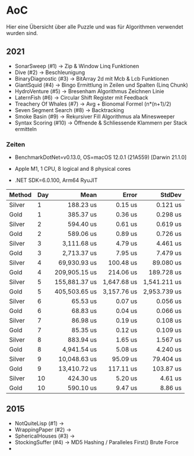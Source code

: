 # AoC

Hier eine Übersicht über alle Puzzle und was für Algorithmen verwendet wurden sind.

## 2021 

* SonarSweep (#1) -> Zip & Window Linq Funktionen
* Dive (#2) -> Beschleunigung 
* BinaryDiagnostic (#3) -> BitArray 2d mit Mcb & Lcb Funktionen
* GiantSquid (#4) -> Bingo Ermittlung in Zeilen und Spalten (Linq Chunk)
* HydroVenture (#5) -> Bresenham Algorithmus Zeichnen Linie
* LaternFish (#6) -> Circular Shift Register mit Feedback
* Treachery Of Whales (#7) -> Avg + Bionomal Formel (n*(n+1)/2)
* Seven Segment Search (#8) -> Backtracking 
* Smoke Basin (#9) -> Rekursiver Fill Algorithmus ala Minesweeper 
* Syntax Scoring (#10) -> Öffnende & Schliessende Klammern per Stack ermitteln

### Zeiten

* BenchmarkDotNet=v0.13.0, OS=macOS 12.0.1 (21A559) [Darwin 21.1.0]

* Apple M1, 1 CPU, 8 logical and 8 physical cores

* .NET SDK=6.0.100, Arm64 RyuJIT

| Method | Day |          Mean |        Error |       StdDev |
|------- |---- |--------------:|-------------:|-------------:|
| Silver |   1 |     188.23 us |      0.15 us |     0.121 us |
|   Gold |   1 |     385.37 us |      0.36 us |     0.298 us |
| Silver |   2 |     594.40 us |      0.61 us |     0.619 us |
|   Gold |   2 |     589.06 us |      0.89 us |     0.726 us |
| Silver |   3 |   3,111.68 us |      4.79 us |     4.461 us |
|   Gold |   3 |   2,713.37 us |      7.95 us |     7.479 us |
| Silver |   4 |  69,930.93 us |    100.48 us |    89.080 us |
|   Gold |   4 | 209,905.15 us |    214.06 us |   189.728 us |
| Silver |   5 | 155,881.37 us |  1,647.68 us | 1,541.211 us |
|   Gold |   5 | 405,503.65 us |  3,157.76 us | 2,953.739 us |
| Silver |   6 |      65.53 us |      0.07 us |     0.056 us |
|   Gold |   6 |      68.83 us |      0.04 us |     0.066 us |
| Silver |   7 |      86.98 us |      0.19 us |     0.108 us |
|   Gold |   7 |      85.35 us |      0.12 us |     0.109 us |
| Silver |   8 |     883.94 us |      1.65 us |     1.567 us |
|   Gold |   8 |   4,941.54 us |      5.08 us |     4.240 us |
| Silver |   9 |  10,048.63 us |     95.09 us |    79.404 us |
|   Gold |   9 |  13,410.72 us |    117.11 us |    103.87 us |
| Silver |  10 |     424.30 us |      5.20 us |      4.61 us |
|   Gold |  10 |     590.10 us |      9.47 us |      8.86 us |
## 2015 

* NotQuiteLisp (#1) ->
* WrappingPaper (#2) -> 
* SphericalHouses (#3) ->
* StockingSuffer (#4) -> MD5 Hashing / Paralleles First()  Brute Force 
* 